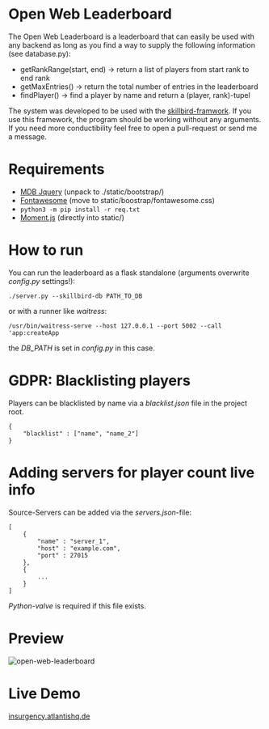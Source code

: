# Open Web Leaderboard
The Open Web Leaderboard is a leaderboard that can easily be used with any backend as long as you find a way to supply the following information (see database.py):
    
- getRankRange(start, end) -> return a list of players from start rank to end rank
- getMaxEntries() -> return the total number of entries in the leaderboard
- findPlayer() -> find a player by name and return a (player, rank)-tupel

The system was developed to be used with the [skillbird-framwork](https://github.com/FAUSheppy/skillbird). If you use this framework, the program should be working without any arguments. If you need more conductibility feel free to open a pull-request or send me a message.

# Requirements
- [MDB Jquery](https://mdbootstrap.com/docs/jquery/getting-started/download/) (unpack to ./static/bootstrap/)
- [Fontawesome](https://fontawesome.com/download) (move to static/boostrap/fontawesome.css)
- ``python3 -m pip install -r req.txt``
- [Moment.js](https://momentjs.com/downloads/moment.js) (directly into static/)


# How to run
You can run the leaderboard as a flask standalone (arguments overwrite *config.py* settings!):

    ./server.py --skillbird-db PATH_TO_DB

or with a runner like *waitress*:

    /usr/bin/waitress-serve --host 127.0.0.1 --port 5002 --call 'app:createApp

the *DB_PATH* is set in *config.py* in this case.

# GDPR: Blacklisting players
Players can be blacklisted by name via a *blacklist.json* file in the project root.

    {
        "blacklist" : ["name", "name_2"]
    }

# Adding servers for player count live info
Source-Servers can be added via the *servers.json*-file:

    [
        {
            "name" : "server_1",
            "host" : "example.com",
            "port" : 27015
        },
        {
            ...
        }
    ]
    
*Python-valve* is required if this file exists.

# Preview
![open-web-leaderboard](https://media.atlantishq.de/leaderboard-github-picture.png)

# Live Demo
[insurgency.atlantishq.de](https://insurgency.atlantishq.de)

